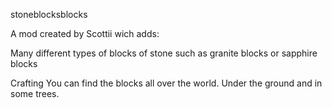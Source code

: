 stoneblocksblocks


A mod created by Scottii wich adds:

Many different types of blocks of stone such as granite blocks or sapphire blocks


Crafting
You can find the blocks all over the world. Under the ground and in some trees.